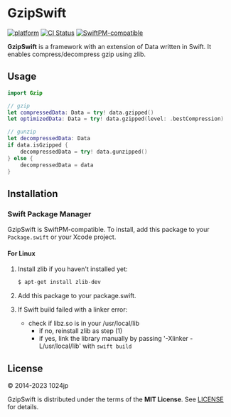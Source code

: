 
GzipSwift
========================

[![platform](https://img.shields.io/badge/platform-macOS%20|%20iOS%20|%20watchOS%20|%20tvOS%20|%20Linux-blue.svg)]()
[![CI Status](https://github.com/1024jp/GzipSwift/workflows/CI/badge.svg)](https://github.com/1024jp/GzipSwift/actions)
[![SwiftPM-compatible](https://img.shields.io/badge/SwiftPM-✔-4BC51D.svg?style=flat)](https://swift.org/package-manager/)

__GzipSwift__ is a framework with an extension of Data written in Swift. It enables compress/decompress gzip using zlib.


## Usage

```swift
import Gzip

// gzip
let compressedData: Data = try! data.gzipped()
let optimizedData: Data = try! data.gzipped(level: .bestCompression)

// gunzip
let decompressedData: Data
if data.isGzipped {
    decompressedData = try! data.gunzipped()
} else {
    decompressedData = data
}
```


## Installation

### Swift Package Manager

GzipSwift is SwiftPM-compatible. To install, add this package to your `Package.swift` or your Xcode project.

#### For Linux

1. Install zlib if you haven't installed yet:

    ```bash
    $ apt-get install zlib-dev
    ```
2. Add this package to your package.swift.
3. If Swift build failed with a linker error:
    * check if libz.so is in your /usr/local/lib
        * if no, reinstall zlib as step (1)
        * if yes, link the library manually by passing '-Xlinker -L/usr/local/lib' with `swift build`


## License

© 2014-2023 1024jp

GzipSwift is distributed under the terms of the __MIT License__. See [LICENSE](LICENSE) for details.

